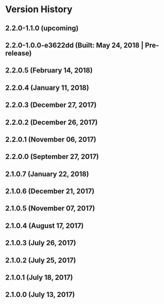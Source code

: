 # Version History


## 2.2.0-1.1.0 (upcoming)

## 2.2.0-1.0.0-e3622dd (Built: May 24, 2018 | Pre-release)

## 2.2.0.5 (February 14, 2018)

## 2.2.0.4 (January 11, 2018)

## 2.2.0.3 (December 27, 2017)

## 2.2.0.2 (December 26, 2017)

## 2.2.0.1 (November 06, 2017)

## 2.2.0.0 (September 27, 2017)

## 2.1.0.7 (January 22, 2018)

## 2.1.0.6 (December 21, 2017)

## 2.1.0.5 (November 07, 2017)

## 2.1.0.4 (August 17, 2017)

## 2.1.0.3 (July 26, 2017)

## 2.1.0.2 (July 25, 2017)

## 2.1.0.1 (July 18, 2017)

## 2.1.0.0 (July 13, 2017)